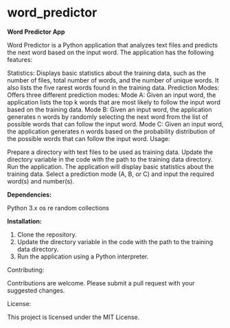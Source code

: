 # word_predictor
**Word Predictor App**

Word Predictor is a Python application that analyzes text files and predicts the next word based on the input word. The application has the following features:

Statistics: Displays basic statistics about the training data, such as the number of files, total number of words, and the number of unique words. It also lists the five rarest words found in the training data.
Prediction Modes: Offers three different prediction modes:
Mode A: Given an input word, the application lists the top k words that are most likely to follow the input word based on the training data.
Mode B: Given an input word, the application generates n words by randomly selecting the next word from the list of possible words that can follow the input word.
Mode C: Given an input word, the application generates n words based on the probability distribution of the possible words that can follow the input word.
Usage:

Prepare a directory with text files to be used as training data.
Update the directory variable in the code with the path to the training data directory.
Run the application.
The application will display basic statistics about the training data.
Select a prediction mode (A, B, or C) and input the required word(s) and number(s).

**Dependencies:**

Python 3.x
os
re
random
collections

**Installation:**

1. Clone the repository.
2. Update the directory variable in the code with the path to the training data directory.
3. Run the application using a Python interpreter.
   
Contributing:

Contributions are welcome. Please submit a pull request with your suggested changes.

License:

This project is licensed under the MIT License.
